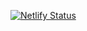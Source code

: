 [![Netlify Status](https://api.netlify.com/api/v1/badges/f6201a1a-e2b3-421a-9dd8-8748e7a1d3a8/deploy-status)](https://app.netlify.com/sites/suspicious-raman-2e92ac/deploys)